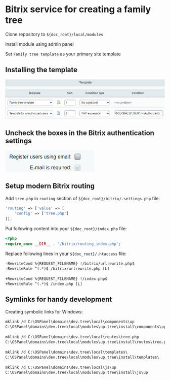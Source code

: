 # Bitrix service for creating a family tree

Clone repository to `${doc_root}/local/modules`

Install module using admin panel

Set `Family tree template` as your primary site template

## Installing the template
![template.png](screenshots/template.png)
## Uncheck the boxes in the Bitrix authentication settings
![register.png](screenshots/register.png)

## Setup modern Bitrix routing

Add `tree.php` in `routing` section of `${doc_root}/bitrix/.settings.php` file:

```php
'routing' => ['value' => [
	'config' => ['tree.php']
]],
```

Put following content into your `${doc_root}/index.php` file:

```php
<?php
require_once __DIR__ . '/bitrix/routing_index.php';
```

Replace following lines in your `${doc_root}/.htaccess` file:

```
-RewriteCond %{REQUEST_FILENAME} !/bitrix/urlrewrite.php$
-RewriteRule ^(.*)$ /bitrix/urlrewrite.php [L]

+RewriteCond %{REQUEST_FILENAME} !/index.php$
+RewriteRule ^(.*)$ /index.php [L]
```

## Symlinks for handy development


Creating symbolic links for Windows:

```
mklink /d C:\OSPanel\domains\dev.tree\local\components\up C:\OSPanel\domains\dev.tree\local\modules\up.tree\install\components\up

mklink /d C:\OSPanel\domains\dev.tree\local\routes\tree.php C:\OSPanel\domains\dev.tree\local\modules\up.tree\install\routes\tree.php

mklink /d C:\OSPanel\domains\dev.tree\local\templates\ C:\OSPanel\domains\dev.tree\local\modules\up.tree\install\templates\

mklink /d C:\OSPanel\domains\dev.tree\local\js\up C:\OSPanel\domains\dev.tree\local\modules\up.tree\install\js\up
```